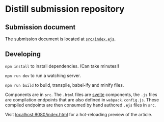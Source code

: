 # Distill submission repository

## Submission document

The submission document is located at [`src/index.ejs`](src/index.ejs).

## Developing

`npm install` to install dependencies. (Can take minutes!)

`npm run dev` to run a watching server.

`npm run build` to build, transpile, babel-ify and minify files.

Components are in `src`. The `.html` files are [svelte](https://svelte.technology/guide) components, the `.js` files are compilation endpoints that are also defined in `webpack.config.js`. These compiled endpoints are then consumed by hand authored `.ejs` files in `src`.

Visit [localhost:8080/index.html](localhost:8080/index.html) for a hot-reloading preview of the article.
